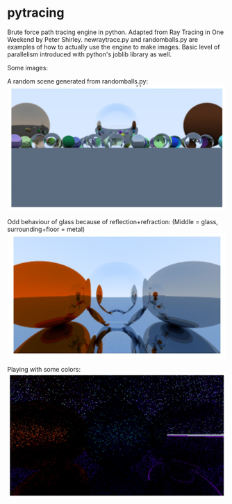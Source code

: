 # pytracing
Brute force path tracing engine in python. Adapted from Ray Tracing in One Weekend by Peter Shirley.
newraytrace.py and randomballs.py are examples of how to actually use the engine to make images.
Basic level of parallelism introduced with python's joblib library as well.

Some images:

A random scene generated from randomballs.py:
![Image1](https://github.com/rabhinav42/pytracing/blob/master/Images/cap1.JPG)

Odd behaviour of glass because of reflection+refraction: (Middle = glass, surrounding+floor = metal)
![Image2](https://github.com/rabhinav42/pytracing/blob/master/Images/glassandmetal.jpg)

Playing with some colors:
![Image3](https://github.com/rabhinav42/pytracing/blob/master/Images/weird.jpg)
